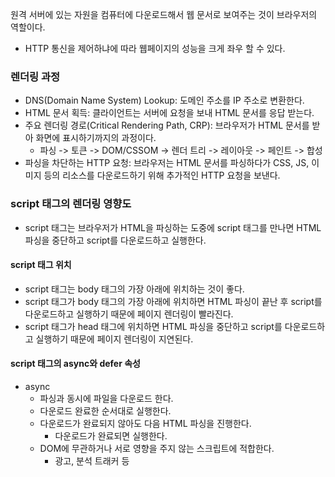 원격 서버에 있는 자원을 컴퓨터에 다운로드해서 웹 문서로 보여주는 것이 브라우저의 역할이다.
- HTTP 통신을 제어하냐에 따라 웹페이지의 성능을 크게 좌우 할 수 있다.

### 렌더링 과정

- DNS(Domain Name System) Lookup: 도메인 주소를 IP 주소로 변환한다.
- HTML 문서 획득: 클라이언트는 서버에 요청을 보내 HTML 문서를 응답 받는다.
- 주요 렌더링 경로(Critical Rendering Path, CRP): 브라우저가 HTML 문서를 받아 화면에 표시하기까지의 과정이다.
	- 파싱 -> 토큰 -> DOM/CSSOM -> 렌더 트리 -> 레이아웃 -> 페인트 -> 합성
- 파싱을 차단하는 HTTP 요청: 브라우저는 HTML 문서를 파싱하다가 CSS, JS, 이미지 등의 리소스를 다운로드하기 위해 추가적인 HTTP 요청을 보낸다.

### script 태그의 렌더링 영향도

- script 태그는 브라우저가 HTML을 파싱하는 도중에 script 태그를 만나면 HTML 파싱을 중단하고 script를 다운로드하고 실행한다.

#### script 태그 위치

- script 태그는 body 태그의 가장 아래에 위치하는 것이 좋다.
- script 태그가 body 태그의 가장 아래에 위치하면 HTML 파싱이 끝난 후 script를 다운로드하고 실행하기 때문에 페이지 렌더링이 빨라진다.
- script 태그가 head 태그에 위치하면 HTML 파싱을 중단하고 script를 다운로드하고 실행하기 때문에 페이지 렌더링이 지연된다.

#### script 태그의 async와 defer 속성

- async
	- 파싱과 동시에 파일을 다운로드 한다.
	- 다운로드 완료한 순서대로 실행한다.
	- 다운로드가 완료되지 않아도 다음 HTML 파싱을 진행한다.
		- 다운로드가 완료되면 실행한다.
	- DOM에 무관하거나 서로 영향을 주지 않는 스크립트에 적합한다.
		- 광고, 분석 트래커 등
